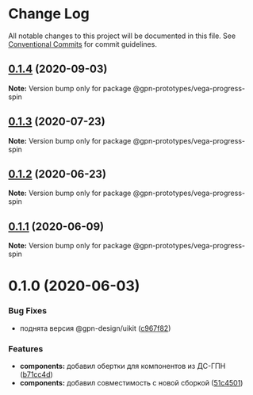 # Change Log

All notable changes to this project will be documented in this file.
See [Conventional Commits](https://conventionalcommits.org) for commit guidelines.

## [0.1.4](https://github.com/gpn-prototypes/vega-ui/compare/@gpn-prototypes/vega-progress-spin@0.1.3...@gpn-prototypes/vega-progress-spin@0.1.4) (2020-09-03)

**Note:** Version bump only for package @gpn-prototypes/vega-progress-spin





## [0.1.3](https://github.com/gpn-prototypes/vega-ui/compare/@gpn-prototypes/vega-progress-spin@0.1.2...@gpn-prototypes/vega-progress-spin@0.1.3) (2020-07-23)

**Note:** Version bump only for package @gpn-prototypes/vega-progress-spin





## [0.1.2](https://github.com/gpn-prototypes/vega-ui/compare/@gpn-prototypes/vega-progress-spin@0.1.1...@gpn-prototypes/vega-progress-spin@0.1.2) (2020-06-23)

**Note:** Version bump only for package @gpn-prototypes/vega-progress-spin





## [0.1.1](https://github.com/gpn-prototypes/vega-ui/compare/@gpn-prototypes/vega-progress-spin@0.1.0...@gpn-prototypes/vega-progress-spin@0.1.1) (2020-06-09)

**Note:** Version bump only for package @gpn-prototypes/vega-progress-spin





# 0.1.0 (2020-06-03)

### Bug Fixes

- поднята версия @gpn-design/uikit ([c967f82](https://github.com/gpn-prototypes/vega-ui/commit/c967f82311880766aa19dfa0e67717eb0ca0068f))

### Features

- **components:** добавил обертки для компонентов из ДС-ГПН ([b71cc4d](https://github.com/gpn-prototypes/vega-ui/commit/b71cc4da5e178fff946c8786cf15c44ec9f761ed))
- **components:** добавил совместимость с новой сборкой ([51c4501](https://github.com/gpn-prototypes/vega-ui/commit/51c450197935794d6d539116a40e450f2b54a261))
